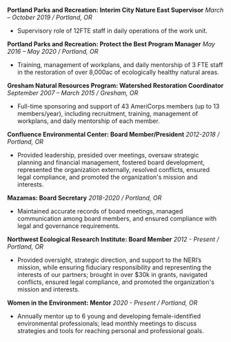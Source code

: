 **Portland Parks and Recreation: Interim City Nature East Supervisor**
*March – October 2019 / Portland, OR*

- Supervisory role of 12FTE staff in daily operations of the work unit.

**Portland Parks and Recreation: Protect the Best Program Manager**
*May 2016 – May 2020 / Portland, OR*

- Training, management of workplans, and daily mentorship of 3 FTE staff in the restoration of over 8,000ac of ecologically healthy natural areas.

**Gresham Natural Resources Program: Watershed Restoration Coordinator**
*September 2007 – March 2015 / Gresham, OR*

- Full-time sponsoring and support of 43 AmeriCorps members (up to 13 members/year), including recruitment, training, management of workplans, and daily mentorship of each member.

**Confluence Environmental Center: Board Member/President**
*2012-2018 / Portland, OR*

- Provided leadership, presided over meetings, oversaw strategic planning and financial management, fostered board development, represented the organization externally, resolved conflicts, ensured legal compliance, and promoted the organization's mission and interests.

**Mazamas: Board Secretary**
*2018-2020 / Portland, OR*

- Maintained accurate records of board meetings, managed communication among board members, and ensured compliance with legal and governance requirements.

**Northwest Ecological Research Institute: Board Member**
*2012 - Present / Portland, OR*

- Provided oversight, strategic direction, and support to the NERI’s mission, while ensuring fiduciary responsibility and representing the interests of our partners; brought in over $30k in grants, navigated conflicts, ensured legal compliance, and promoted the organization's mission and interests.

**Women in the Environment: Mentor**
*2020 - Present / Portland, OR*

- Annually mentor up to 6 young and developing female-identified environmental professionals; lead monthly meetings to discuss strategies and tools for reaching personal and professional goals.
